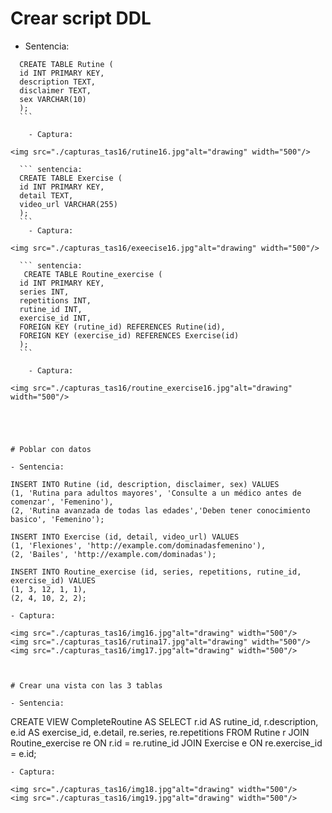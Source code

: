 # Crear script DDL

  - Sentencia:
  ```
    CREATE TABLE Rutine (
    id INT PRIMARY KEY,
    description TEXT,
    disclaimer TEXT,
    sex VARCHAR(10)
    );
    ```

      - Captura:

<img src="./capturas_tas16/rutine16.jpg"alt="drawing" width="500"/>

    ``` sentencia:
    CREATE TABLE Exercise (
    id INT PRIMARY KEY,
    detail TEXT,
    video_url VARCHAR(255)
    );
    ```
      - Captura:

<img src="./capturas_tas16/exeecise16.jpg"alt="drawing" width="500"/>

    ``` sentencia:
     CREATE TABLE Routine_exercise (
    id INT PRIMARY KEY,
    series INT,
    repetitions INT,
    rutine_id INT,
    exercise_id INT,
    FOREIGN KEY (rutine_id) REFERENCES Rutine(id),
    FOREIGN KEY (exercise_id) REFERENCES Exercise(id)
    );
    ```

      - Captura:

<img src="./capturas_tas16/routine_exercise16.jpg"alt="drawing" width="500"/>





# Poblar con datos

  - Sentencia:
  ```
    INSERT INTO Rutine (id, description, disclaimer, sex) VALUES 
    (1, 'Rutina para adultos mayores', 'Consulte a un médico antes de comenzar', 'Femenino'),
    (2, 'Rutina avanzada de todas las edades','Deben tener conocimiento basico', 'Femenino');

    INSERT INTO Exercise (id, detail, video_url) VALUES 
    (1, 'Flexiones', 'http://example.com/dominadasfemenino'),
    (2, 'Bailes', 'http://example.com/dominadas');

    INSERT INTO Routine_exercise (id, series, repetitions, rutine_id, exercise_id) VALUES 
    (1, 3, 12, 1, 1),
    (2, 4, 10, 2, 2);




  ```
  - Captura:

<img src="./capturas_tas16/img16.jpg"alt="drawing" width="500"/>
<img src="./capturas_tas16/rutina17.jpg"alt="drawing" width="500"/>
<img src="./capturas_tas16/img17.jpg"alt="drawing" width="500"/>



# Crear una vista con las 3 tablas

  - Sentencia:
  ```
   CREATE VIEW CompleteRoutine AS
    SELECT 
    r.id AS rutine_id,
    r.description,
    e.id AS exercise_id,
    e.detail,
    re.series,
    re.repetitions
    FROM 
    Rutine r
    JOIN 
    Routine_exercise re ON r.id = re.rutine_id
    JOIN 
    Exercise e ON re.exercise_id = e.id;



  ```
  - Captura:

<img src="./capturas_tas16/img18.jpg"alt="drawing" width="500"/>
<img src="./capturas_tas16/img19.jpg"alt="drawing" width="500"/>


